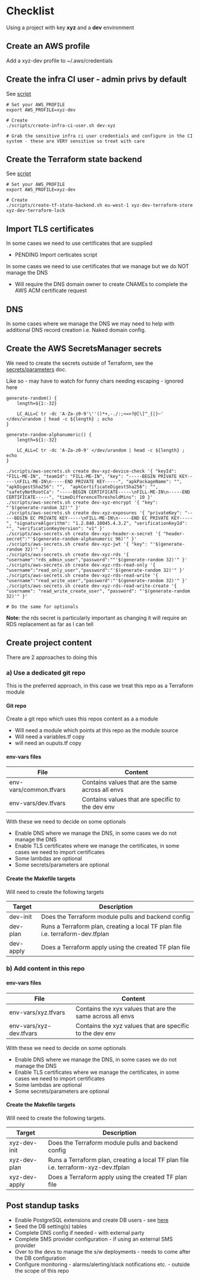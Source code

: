 # Checklist
Using a project with key **xyz** and a **dev** environment


## Create an AWS profile
Add a xyz-dev profile to ~/.aws/credentials


## Create the infra CI user - admin privs by default
See [script](../scripts/create-infra-ci-user.sh)

```
# Set your AWS_PROFILE
export AWS_PROFILE=xyz-dev

# Create
./scripts/create-infra-ci-user.sh dev-xyz

# Grab the sensitive infra ci user credentials and configure in the CI system - these are VERY sensitive so treat with care
```


## Create the Terraform state backend
See [script](../scripts/create-tf-state-backend.sh)

```
# Set your AWS_PROFILE
export AWS_PROFILE=xyz-dev

# Create
./scripts/create-tf-state-backend.sh eu-west-1 xyz-dev-terraform-store xyz-dev-terraform-lock
```


## Import TLS certificates
In some cases we need to use certificates that are supplied
- PENDING Import certicates script

In some cases we need to use certificates that we manage but we do NOT manage the DNS
- Will require the DNS domain owner to create CNAMEs to complete the AWS ACM certificate request


## DNS
In some cases where we manage the DNS we may need to help with additional DNS record creation i.e. Naked domain config.


## Create the AWS SecretsManager secrets
We need to create the secrets outside of Terraform, see the [secrets/parameters](./secrets-parameters.md) doc.

Like so - may have to watch for funny chars needing escaping - ignored here
```
generate-random() {
	length=${1:-32}

	LC_ALL=C tr -dc 'A-Za-z0-9'\''()*+,-./:;<=>?@[\]^_{|}~' </dev/urandom | head -c ${length} ; echo
}

generate-random-alphanumeric() {
	length=${1:-32}

	LC_ALL=C tr -dc 'A-Za-z0-9' </dev/urandom | head -c ${length} ; echo
}

./scripts/aws-secrets.sh create dev-xyz-device-check '{ "keyId": "FILL-ME-IN", "teamId": "FILL-ME-IN", "key": "-----BEGIN PRIVATE KEY-----\nFILL-ME-IN\n-----END PRIVATE KEY-----", "apkPackageName": "",  "apkDigestSha256": "",  "apkCertificateDigestSha256": "",  "safetyNetRootCa": "-----BEGIN CERTIFICATE-----\nFILL-ME-IN\n-----END CERTIFICATE-----", "timeDifferenceThresholdMins": 10 }'
./scripts/aws-secrets.sh create dev-xyz-encrypt '{ "key": "'$(generate-random 32)'" }'
./scripts/aws-secrets.sh create dev-xyz-exposures '{ "privateKey": "-----BEGIN EC PRIVATE KEY-----\nFILL-ME-IN\n-----END EC PRIVATE KEY-----", "signatureAlgorithm": "1.2.840.10045.4.3.2", "verificationKeyId": "", "verificationKeyVersion": "v1" }'
./scripts/aws-secrets.sh create dev-xyz-header-x-secret '{ "header-secret":"'$(generate-random-alphanumeric 96)'" }'
./scripts/aws-secrets.sh create dev-xyz-jwt '{ "key": "'$(generate-random 32)'" }'
./scripts/aws-secrets.sh create dev-xyz-rds '{ "username":"rds_admin_user","password":""'$(generate-random 32)'" }'
./scripts/aws-secrets.sh create dev-xyz-rds-read-only '{ "username":"read_only_user","password":"'$(generate-random 32)'" }'
./scripts/aws-secrets.sh create dev-xyz-rds-read-write '{ "username":"read_write_user","password":"'$(generate-random 32)'" }'
./scripts/aws-secrets.sh create dev-xyz-rds-read-write-create '{ "username": "read_write_create_user", "password": "'$(generate-random 32)'" }'

# Do the same for optionals
```
**Note:** the rds secret is particularly important as changing it will require an RDS replacement as far as I can tell


## Create project content
There are 2 approaches to doing this

### a) Use a dedicated git repo
This is the preferred approach, in this case we treat this repo as a Terraform module

#### Git repo
Create a git repo which uses this repos content as a a module
- Will need a module which points at this repo as the module source
- Will need a variables.tf copy
- will need an ouputs.tf copy

#### env-vars files

| File                    | Content                                                    |
| ------------------------| -----------------------------------------------------------|
| env-vars/common.tfvars  | Contains values that are the same across all envs          |
| env-vars/dev.tfvars     | Contains values that are specific to the dev env           |

With these we need to decide on some optionals
- Enable DNS where we manage the DNS, in some cases we do not manage the DNS
- Enable TLS certificates where we manage the certificates, in some cases we need to import certificates
- Some lambdas are optional
- Some secrets/parameters are optional

#### Create the Makefile targets
Will need to create the following targets

| Target        | Description                                                                        |
| --------------| -----------------------------------------------------------------------------------|
| dev-init      | Does the Terraform module pulls and backend config                                 |
| dev-plan      | Runs a Terraform plan, creating a local TF plan file i.e. terraform-dev.tfplan     |
| dev-apply     | Does a Terraform apply using the created TF plan file                              |

### b) Add content in this repo
#### env-vars files

| File                    | Content                                                    |
| ------------------------| -----------------------------------------------------------|
| env-vars/xyz.tfvars     | Contains the xyx values that are the same across all envs  |
| env-vars/xyz-dev.tfvars | Contains the xyz values that are specific to the dev env   |

With these we need to decide on some optionals
- Enable DNS where we manage the DNS, in some cases we do not manage the DNS
- Enable TLS certificates where we manage the certificates, in some cases we need to import certificates
- Some lambdas are optional
- Some secrets/parameters are optional

#### Create the Makefile targets
Will need to create the following targets.

| Target        | Description                                                                        |
| --------------| -----------------------------------------------------------------------------------|
| xyz-dev-init  | Does the Terraform module pulls and backend config                                 |
| xyz-dev-plan  | Runs a Terraform plan, creating a local TF plan file i.e. terraform-xyz-dev.tfplan |
| xyz-dev-apply | Does a Terraform apply using the created TF plan file                              |


## Post standup tasks
- Enable PostgreSQL extensions and create DB users - see [here](./db.md)
- Seed the DB setting(s) tables
- Complete DNS config if needed - with external party
- Complete SMS provider configuration - if using an external SMS provider
- Over to the devs to manage the s/w deployments - needs to come after the DB configuration
- Configure monitoring - alarms/alerting/slack notifications etc. - outside the scope of this repo
